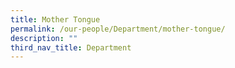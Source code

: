 ```yaml
---
title: Mother Tongue
permalink: /our-people/Department/mother-tongue/
description: ""
third_nav_title: Department
---
```

